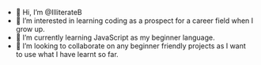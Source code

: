 - 👋 Hi, I’m @IlliterateB
- 👀 I’m interested in learning coding as a prospect for a career field when I grow up.
- 🌱 I’m currently learning JavaScript as my beginner language.
- 💞️ I’m looking to collaborate on any beginner friendly projects as I want to use what I have learnt so far.


<!---
IlliterateB/IlliterateB is a ✨ special ✨ repository because its `README.md` (this file) appears on your GitHub profile.
You can click the Preview link to take a look at your changes.
--->
